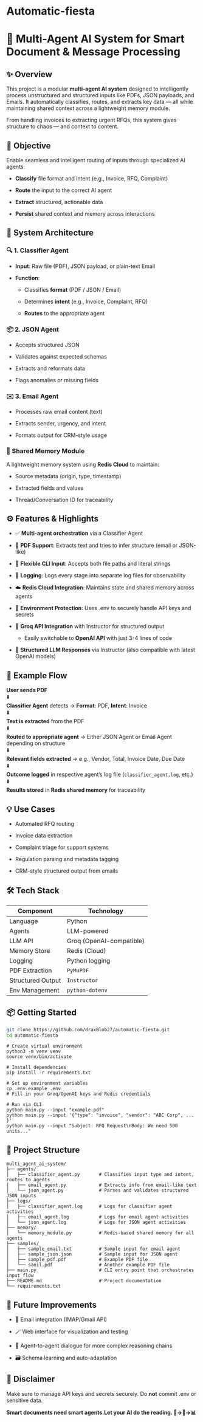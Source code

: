 # Automatic-fiesta
🧠 Multi-Agent AI System for Smart Document & Message Processing
================================================================

✨ Overview
----------

This project is a modular **multi-agent AI system** designed to intelligently process unstructured and structured inputs like PDFs, JSON payloads, and Emails. It automatically classifies, routes, and extracts key data — all while maintaining shared context across a lightweight memory module.

From handling invoices to extracting urgent RFQs, this system gives structure to chaos — and context to content.

🎯 Objective
------------

Enable seamless and intelligent routing of inputs through specialized AI agents:

*   **Classify** file format and intent (e.g., Invoice, RFQ, Complaint)
    
*   **Route** the input to the correct AI agent
    
*   **Extract** structured, actionable data
    
*   **Persist** shared context and memory across interactions
    

🧩 System Architecture
----------------------

### 🔍 1. Classifier Agent

*   **Input**: Raw file (PDF), JSON payload, or plain-text Email
    
*   **Function**:
    
    *   Classifies **format** (PDF / JSON / Email)
        
    *   Determines **intent** (e.g., Invoice, Complaint, RFQ)
        
    *   **Routes** to the appropriate agent

### 📦 2. JSON Agent

*   Accepts structured JSON
    
*   Validates against expected schemas
    
*   Extracts and reformats data
    
*   Flags anomalies or missing fields
    

### ✉️ 3. Email Agent

*   Processes raw email content (text)
    
*   Extracts sender, urgency, and intent
    
*   Formats output for CRM-style usage
    

### 🧠 Shared Memory Module

A lightweight memory system using **Redis Cloud** to maintain:

*   Source metadata (origin, type, timestamp)
    
*   Extracted fields and values
    
*   Thread/Conversation ID for traceability

⚙️ Features & Highlights
------------------------

*   ✅ **Multi-agent orchestration** via a Classifier Agent
    
*   📄 **PDF Support**: Extracts text and tries to infer structure (email or JSON-like)
    
*   🔌 **Flexible CLI Input**: Accepts both file paths and literal strings
    
*   🧾 **Logging**: Logs every stage into separate log files for observability
    
*   ☁️ **Redis Cloud Integration**: Maintains state and shared memory across agents
    
*   🔐 **Environment Protection**: Uses .env to securely handle API keys and secrets
    
*   🤖 **Groq API Integration** with Instructor for structured output
    
    *   Easily switchable to **OpenAI API** with just 3-4 lines of code
        
*   🧠 **Structured LLM Responses** via Instructor (also compatible with latest OpenAI models)
    

## 🚀 Example Flow

**User sends PDF**  
⬇️  
**Classifier Agent** detects → **Format**: PDF, **Intent**: Invoice  
⬇️  
**Text is extracted** from the PDF  
⬇️  
**Routed to appropriate agent** → Either JSON Agent or Email Agent depending on structure  
⬇️  
**Relevant fields extracted** → e.g., Vendor, Total, Invoice Date, Due Date  
⬇️  
**Outcome logged** in respective agent’s log file (`classifier_agent.log`, etc.)  
⬇️  
**Results stored** in **Redis shared memory** for traceability


💡 Use Cases
------------

*   Automated RFQ routing
    
*   Invoice data extraction
    
*   Complaint triage for support systems
    
*   Regulation parsing and metadata tagging
    
*   CRM-style structured output from emails
    

🛠️ Tech Stack
--------------

| Component         | Technology              |
|------------------|--------------------------|
| Language          | Python                  |
| Agents            | LLM-powered             |
| LLM API           | Groq (OpenAI-compatible)|
| Memory Store      | Redis (Cloud)           |
| Logging           | Python logging          |
| PDF Extraction    | `PyMuPDF`               |
| Structured Output | `Instructor`            |
| Env Management    | `python-dotenv`         |


## 📦 Getting Started

```bash
git clone https://github.com/draxBlob27/automatic-fiesta.git
cd automatic-fiesta
```

```
# Create virtual environment
python3 -m venv venv
source venv/bin/activate
```

```
# Install dependencies
pip install -r requirements.txt
```

```
# Set up environment variables
cp .env.example .env
# Fill in your Groq/OpenAI keys and Redis credentials
```

```
# Run via CLI
python main.py --input "example.pdf"
python main.py --input '{"type": "invoice", "vendor": "ABC Corp", ... }'
python main.py --input "Subject: RFQ Request\nBody: We need 500 units..."
```

📁 Project Structure
--------------------
```
multi_agent_ai_system/
├── agents/
│   ├── classifier_agent.py       # Classifies input type and intent, routes to agents
│   ├── email_agent.py            # Extracts info from email-like text
│   └── json_agent.py             # Parses and validates structured JSON inputs
├── logs/
│   ├── classifier_agent.log      # Logs for classifier agent activities
│   ├── email_agent.log           # Logs for email agent activities
│   └── json_agent.log            # Logs for JSON agent activities
├── memory/
│   └── memory_module.py          # Redis-based shared memory for all agents
├── samples/
│   ├── sample_email.txt          # Sample input for email agent
│   ├── sample_json.json          # Sample input for JSON agent
│   ├── sample_pdf.pdf            # Example PDF file
│   └── sanil.pdf                 # Another example PDF file
├── main.py                       # CLI entry point that orchestrates input flow
├── README.md                     # Project documentation
└── requirements.txt
```

🧪 Future Improvements
----------------------
    
*   📎 Email integration (IMAP/Gmail API)
    
*   🪄 Web interface for visualization and testing
    
*   💬 Agent-to-agent dialogue for more complex reasoning chains
    
*   🗃️ Schema learning and auto-adaptation

🔐 Disclaimer
-------------

Make sure to manage API keys and secrets securely. Do **not** commit .env or sensitive data.

**Smart documents need smart agents.Let your AI do the reading. 📄→🤖→📊**
